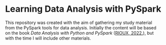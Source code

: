 # Learning Data Analysis with PySpark

This repository was created with the aim of gathering my study material from the PySpark tools for data analysis. Initially the content will be based on the book _Data Analysis with Python and PySpark_ ([RIOUX, 2022.](https://www.manning.com/books/data-analysis-with-python-and-pyspark)), but with the time I will include other materials.  


